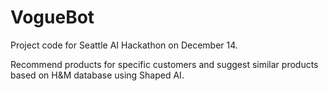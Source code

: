 # VogueBot
Project code for Seattle AI Hackathon on December 14.

Recommend products for specific customers and suggest similar products based on H&M database using Shaped AI.
